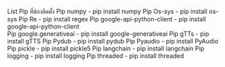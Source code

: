List Pip ที่ต้องติดตั้ง
Pip numpy - pip install numpy
Pip Os-sys - pip install os-sys
Pip Re - pip install regex
Pip google-api-python-client - pip install google-api-python-client\
Pip google.generativeai - pip install google-generativeai
Pip gTTs - pip install gTTS
Pip Pydub - pip install pydub
Pip Pyaudio - pip install PyAudio
Pip pickle - pip install pickle5
Pip langchain - pip install langchain
Pip logging - pip install logging
Pip threaded - pip install threaded
